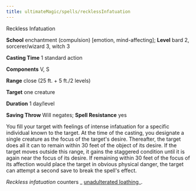 ```yaml
---
title: ultimateMagic/spells/recklessInfatuation
---
```

Reckless Infatuation

**School** enchantment (compulsion) [emotion, mind-affecting]; **Level** bard 2, sorcerer/wizard 3, witch 3

**Casting Time** 1 standard action

**Components** V, S

**Range** close (25 ft. + 5 ft./2 levels)

**Target** one creature

**Duration** 1 day/level

**Saving Throw** Will negates; **Spell Resistance** yes

You fill your target with feelings of intense infatuation for a specific individual known to the target. At the time of the casting, you designate a single creature as the focus of the target's desire. Thereafter, the target does all it can to remain within 30 feet of the object of its desire. If the target moves outside this range, it gains the staggered condition until it is again near the focus of its desire. If remaining within 30 feet of the focus of its affection would place the target in obvious physical danger, the target can attempt a second save to break the spell's effect.

_Reckless infatuation_ counters _ [unadulterated loathing](unadulteratedLoathing.md#_unadulterated-loathing)_.

